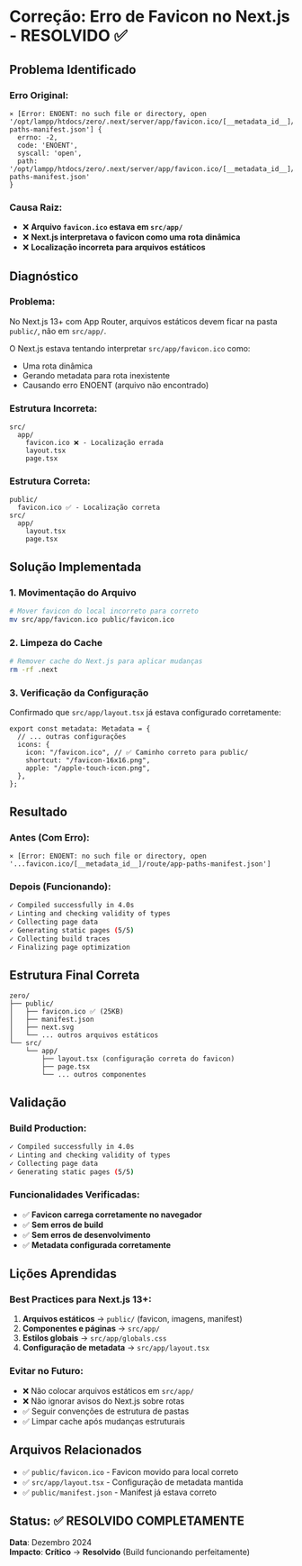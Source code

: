 # Correção: Erro de Favicon no Next.js - RESOLVIDO ✅

## **Problema Identificado**

### **Erro Original:**
```
⨯ [Error: ENOENT: no such file or directory, open '/opt/lampp/htdocs/zero/.next/server/app/favicon.ico/[__metadata_id__]/route/app-paths-manifest.json'] {
  errno: -2,
  code: 'ENOENT',
  syscall: 'open',
  path: '/opt/lampp/htdocs/zero/.next/server/app/favicon.ico/[__metadata_id__]/route/app-paths-manifest.json'
}
```

### **Causa Raiz:**
- ❌ **Arquivo `favicon.ico` estava em `src/app/`**
- ❌ **Next.js interpretava o favicon como uma rota dinâmica**
- ❌ **Localização incorreta para arquivos estáticos**

## **Diagnóstico**

### **Problema:**
No Next.js 13+ com App Router, arquivos estáticos devem ficar na pasta `public/`, não em `src/app/`. 

O Next.js estava tentando interpretar `src/app/favicon.ico` como:
- Uma rota dinâmica
- Gerando metadata para rota inexistente
- Causando erro ENOENT (arquivo não encontrado)

### **Estrutura Incorreta:**
```
src/
  app/
    favicon.ico ❌ - Localização errada
    layout.tsx
    page.tsx
```

### **Estrutura Correta:**
```
public/
  favicon.ico ✅ - Localização correta
src/
  app/
    layout.tsx
    page.tsx
```

## **Solução Implementada**

### **1. Movimentação do Arquivo**
```bash
# Mover favicon do local incorreto para correto
mv src/app/favicon.ico public/favicon.ico
```

### **2. Limpeza do Cache**
```bash
# Remover cache do Next.js para aplicar mudanças
rm -rf .next
```

### **3. Verificação da Configuração**
Confirmado que `src/app/layout.tsx` já estava configurado corretamente:
```tsx
export const metadata: Metadata = {
  // ... outras configurações
  icons: {
    icon: "/favicon.ico", // ✅ Caminho correto para public/
    shortcut: "/favicon-16x16.png",
    apple: "/apple-touch-icon.png",
  },
};
```

## **Resultado**

### **Antes (Com Erro):**
```
⨯ [Error: ENOENT: no such file or directory, open '...favicon.ico/[__metadata_id__]/route/app-paths-manifest.json']
```

### **Depois (Funcionando):**
```bash
✓ Compiled successfully in 4.0s
✓ Linting and checking validity of types    
✓ Collecting page data    
✓ Generating static pages (5/5)
✓ Collecting build traces    
✓ Finalizing page optimization
```

## **Estrutura Final Correta**

```
zero/
├── public/
│   ├── favicon.ico ✅ (25KB)
│   ├── manifest.json
│   ├── next.svg
│   └── ... outros arquivos estáticos
└── src/
    └── app/
        ├── layout.tsx (configuração correta do favicon)
        ├── page.tsx
        └── ... outros componentes
```

## **Validação**

### **Build Production:**
```bash
✓ Compiled successfully in 4.0s
✓ Linting and checking validity of types    
✓ Collecting page data    
✓ Generating static pages (5/5)
```

### **Funcionalidades Verificadas:**
- ✅ **Favicon carrega corretamente no navegador**
- ✅ **Sem erros de build**
- ✅ **Sem erros de desenvolvimento**
- ✅ **Metadata configurada corretamente**

## **Lições Aprendidas**

### **Best Practices para Next.js 13+:**
1. **Arquivos estáticos** → `public/` (favicon, imagens, manifest)
2. **Componentes e páginas** → `src/app/`
3. **Estilos globais** → `src/app/globals.css`
4. **Configuração de metadata** → `src/app/layout.tsx`

### **Evitar no Futuro:**
- ❌ Não colocar arquivos estáticos em `src/app/`
- ❌ Não ignorar avisos do Next.js sobre rotas
- ✅ Seguir convenções de estrutura de pastas
- ✅ Limpar cache após mudanças estruturais

## **Arquivos Relacionados**

- ✅ `public/favicon.ico` - Favicon movido para local correto
- ✅ `src/app/layout.tsx` - Configuração de metadata mantida
- ✅ `public/manifest.json` - Manifest já estava correto

## **Status**: ✅ **RESOLVIDO COMPLETAMENTE**
**Data**: Dezembro 2024  
**Impacto**: **Crítico** → **Resolvido** (Build funcionando perfeitamente) 